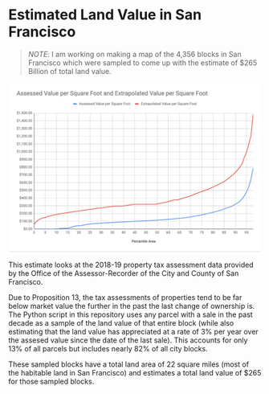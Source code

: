 # Estimated Land Value in San Francisco

> *NOTE*: I am working on making a map of the 4,356 blocks in San Francisco
> which were sampled to come up with the estimate of $265 Billion of total
> land value.

![Land Value Per Square Foot by Block](./sf_land_value_per_square_foot.png)

This estimate looks at the 2018-19 property tax assessment data provided by
the Office of the Assessor-Recorder of the City and County of San Francisco.

Due to Proposition 13, the tax assessments of properties tend to be far
below market value the further in the past the last change of ownership is.
The Python script in this repository uses any parcel with a sale in the past
decade as a sample of the land value of that entire block (while also
estimating that the land value has appreciated at a rate of 3% per year over
the assesed value since the date of the last sale). This accounts for only
13% of all parcels but includes nearly 82% of all city blocks.

These sampled blocks have a total land area of 22 square miles (most of the
habitable land in San Francisco) and estimates a total land value of $265 for
those sampled blocks.
